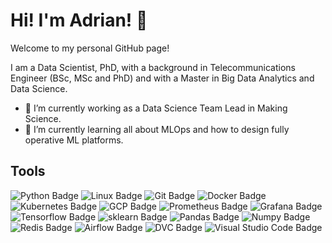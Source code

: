 # Hi! I'm Adrian! 👋

Welcome to my personal GitHub page!

I am a Data Scientist, PhD, with a background in Telecommunications Engineer (BSc, MSc and PhD) and with a Master in Big Data Analytics and Data Science.

- 🔭 I’m currently working as a Data Science Team Lead in Making Science.
- 🌱 I’m currently learning all about MLOps and how to design fully operative ML platforms.

## Tools
![Python Badge](https://img.shields.io/badge/-python-3776AB?style=flat-square&logo=python&logoColor=white)
![Linux Badge](https://img.shields.io/badge/-linux-FCC624?style=flat-square&logo=linux&logoColor=white)
![Git Badge](https://img.shields.io/badge/-git-F05032?style=flat-square&logo=git&logoColor=white)
![Docker Badge](https://img.shields.io/badge/-docker-2496ED?style=flat-square&logo=docker&logoColor=white)
![Kubernetes Badge](https://img.shields.io/badge/-kubernetes-blue?style=flat-square&logo=kubernetes&logoColor=white)
![GCP Badge](https://img.shields.io/badge/-GCP-4285F4?style=flat-square&logo=google-cloud&logoColor=white)
![Prometheus Badge](https://img.shields.io/badge/-prometheus-E6522C?style=flat-square&logo=prometheus&logoColor=white)
![Grafana Badge](https://img.shields.io/badge/-grafana-F46800?style=flat-square&logo=grafana&logoColor=white)
![Tensorflow Badge](https://img.shields.io/badge/-tensorflow-FF6F00?style=flat-square&logo=tensorflow&logoColor=white)
![sklearn Badge](https://img.shields.io/badge/-sklearn-FF6F00?style=flat-square&logo=scikit-learn&logoColor=white)
![Pandas Badge](https://img.shields.io/badge/-pandas-150458?style=flat-square&logo=pandas&logoColor=white)
![Numpy Badge](https://img.shields.io/badge/-numpy-013243?style=flat-square&logo=numpy&logoColor=white)
![Redis Badge](https://img.shields.io/badge/-redis-DC382D?style=flat-square&logo=redis&logoColor=white)
![Airflow Badge](https://img.shields.io/badge/-airflow-017CEE?style=flat-square&logo=apache-airflow&logoColor=white)
![DVC Badge](https://img.shields.io/badge/-dvc-13ADC7?style=flat-square&logo=dvc&logoColor=white)
![Visual Studio Code Badge](https://img.shields.io/badge/-Visual_Studio_Code-007ACC?style=flat-square&logo=visualstudiocode&logoColor=white)

<!-- More icons here: https://simpleicons.org/ -->

<!--
**vega-adrian/vega-adrian** is a ✨ _special_ ✨ repository because its `README.md` (this file) appears on your GitHub profile.

Here are some ideas to get you started:

- 🔭 I’m currently working on ...
- 🌱 I’m currently learning ...
- 👯 I’m looking to collaborate on ...
- 🤔 I’m looking for help with ...
- 💬 Ask me about ...
- 📫 How to reach me: ...
- 😄 Pronouns: ...
- ⚡ Fun fact: ...
-->

